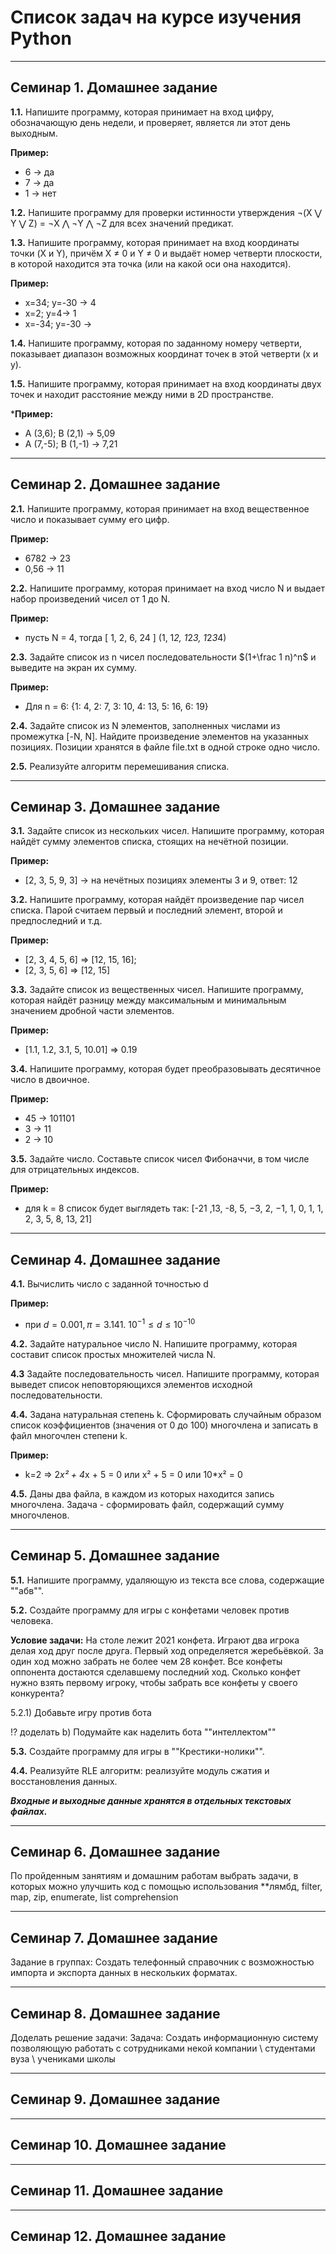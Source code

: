 # **Список задач на курсе изучения Python**
***
## **Семинар 1. Домашнее задание**

**1.1.** Напишите программу, которая принимает на вход цифру, обозначающую день недели, и проверяет, является ли этот день выходным.

**Пример:**
- 6 -> да
- 7 -> да
- 1 -> нет

**1.2.** Напишите программу для проверки истинности утверждения ¬(X ⋁ Y ⋁ Z) = ¬X ⋀ ¬Y ⋀ ¬Z для всех значений предикат.

**1.3.** Напишите программу, которая принимает на вход координаты точки (X и Y), причём X ≠ 0 и Y ≠ 0 и выдаёт номер четверти плоскости, в которой находится эта точка (или на какой оси она находится).

 **Пример:**
 - x=34; y=-30 -> 4
 - x=2; y=4-> 1
 - x=-34; y=-30 -> 
 
**1.4.** Напишите программу, которая по заданному номеру четверти, показывает диапазон возможных координат точек в этой четверти (x и y).

**1.5.** Напишите программу, которая принимает на вход координаты двух точек и находит расстояние между ними в 2D пространстве.

***Пример:**

- A (3,6); B (2,1) -> 5,09
- A (7,-5); B (1,-1) -> 7,21

***
 ## **Семинар 2. Домашнее задание**


**2.1.** Напишите программу, которая принимает на вход вещественное число и показывает сумму его цифр.

**Пример:**

- 6782 -> 23
- 0,56 -> 11

**2.2.** Напишите программу, которая принимает на вход число N и выдает набор произведений чисел от 1 до N.

**Пример:**

- пусть N = 4, тогда [ 1, 2, 6, 24 ] (1, 1*2, 1*2*3, 1*2*3*4)

**2.3.** Задайте список из n чисел последовательности $(1+\frac 1 n)^n$ и выведите на экран их сумму.

**Пример:**

- Для n = 6: {1: 4, 2: 7, 3: 10, 4: 13, 5: 16, 6: 19}

**2.4.** Задайте список из N элементов, заполненных числами из промежутка [-N, N]. Найдите произведение элементов на указанных позициях. Позиции хранятся в файле file.txt в одной строке одно число.

**2.5.** Реализуйте алгоритм перемешивания списка.

***
 ## **Семинар 3. Домашнее задание**


**3.1.** Задайте список из нескольких чисел. Напишите программу, которая найдёт сумму элементов списка, стоящих на нечётной позиции.

**Пример:**

- [2, 3, 5, 9, 3] -> на нечётных позициях элементы 3 и 9, ответ: 12

**3.2.** Напишите программу, которая найдёт произведение пар чисел списка. Парой считаем первый и последний элемент, второй и предпоследний и т.д.

**Пример:**

- [2, 3, 4, 5, 6] => [12, 15, 16];
- [2, 3, 5, 6] => [12, 15]

**3.3.** Задайте список из вещественных чисел. Напишите программу, которая найдёт разницу между максимальным и минимальным значением дробной части элементов.

**Пример:**

- [1.1, 1.2, 3.1, 5, 10.01] => 0.19

**3.4.** Напишите программу, которая будет преобразовывать десятичное число в двоичное.

**Пример:**

- 45 -> 101101
- 3 -> 11
- 2 -> 10

**3.5.** Задайте число. Составьте список чисел Фибоначчи, в том числе для отрицательных индексов.

**Пример:**

- для k = 8 список будет выглядеть так: [-21 ,13, -8, 5, −3, 2, −1, 1, 0, 1, 1, 2, 3, 5, 8, 13, 21]

***
 ## **Семинар 4. Домашнее задание**


**4.1.** Вычислить число c заданной точностью d

**Пример:**

- при $d = 0.001, π = 3.141.$    $10^{-1} ≤ d ≤10^{-10}$

**4.2.** Задайте натуральное число N. Напишите программу, которая составит список простых множителей числа N.

**4.3** Задайте последовательность чисел. Напишите программу, которая выведет список неповторяющихся элементов исходной последовательности.

**4.4.** Задана натуральная степень k. Сформировать случайным образом список коэффициентов (значения от 0 до 100) многочлена и записать в файл многочлен степени k.

**Пример:**

- k=2 => 2*x² + 4*x + 5 = 0 или x² + 5 = 0 или 10*x² = 0

**4.5.** Даны два файла, в каждом из которых находится запись многочлена. Задача - сформировать файл, содержащий сумму многочленов.


***
 ## **Семинар 5. Домашнее задание**


**5.1.** Напишите программу, удаляющую из текста все слова, содержащие ""абв"".

**5.2.** Создайте программу для игры с конфетами человек против человека.

**Условие задачи:** На столе лежит 2021 конфета. Играют два игрока делая ход друг после друга. Первый ход определяется жеребьёвкой. За один ход можно забрать не более чем 28 конфет. Все конфеты оппонента достаются сделавшему последний ход. Сколько конфет нужно взять первому игроку, чтобы забрать все конфеты у своего конкурента?

5.2.1) Добавьте игру против бота

!? доделать b) Подумайте как наделить бота ""интеллектом""

**5.3.** Создайте программу для игры в ""Крестики-нолики"".

**4.4.** Реализуйте RLE алгоритм: реализуйте модуль сжатия и восстановления данных.

***Входные и выходные данные хранятся в отдельных текстовых файлах.***

***
 ## **Семинар 6. Домашнее задание**

По пройденным занятиям и домашним работам выбрать задачи, в которых можно улучшить код с помощью использования **лямбд, filter, map, zip, enumerate, list comprehension

***
 ## **Семинар 7. Домашнее задание**


Задание в группах: Создать телефонный справочник с возможностью импорта и экспорта данных в нескольких форматах.

***
 ## **Семинар 8. Домашнее задание**


Доделать решение задачи: Задача: Создать информационную систему позволяющую работать с сотрудниками некой компании \ студентами вуза \ учениками школы

***
 ## **Семинар 9. Домашнее задание**

***
 ## **Семинар 10. Домашнее задание**

***
 ## **Семинар 11. Домашнее задание**

***
 ## **Семинар 12. Домашнее задание**
